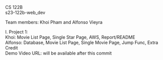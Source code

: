 CS 122B  
s23-122b-web_dev  
  
Team members: Khoi Pham and Alfonso Vieyra  
  
I. Project 1:  
Khoi: Movie List Page, Single Star Page, AWS, Report/README  
Alfonso: Database, Movie List Page, Single Movie Page, Jump Func, Extra Credit  
Demo Video URL: will be available after this commit